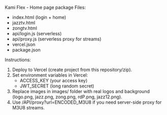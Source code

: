 Kami Flex - Home page package
Files:
- index.html (login + home)
- jazztv.html
- zongtv.html
- api/login.js (serverless)
- api/proxy.js (serverless proxy for streams)
- vercel.json
- package.json

Instructions:
1) Deploy to Vercel (create project from this repository/zip).
2) Set environment variables in Vercel:
   - ACCESS_KEY (your access key)
   - JWT_SECRET (long random secret)
3) Replace images in images/ folder with real logos and background (logo.png, jazz.png, zong.png, rdP.png, jazz12.png).
4) Use /API/proxy?url=ENCODED_M3U8 if you need server-side proxy for M3U8 streams.

